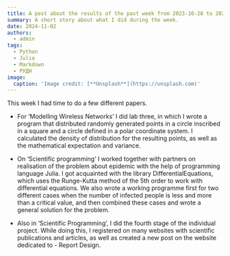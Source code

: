```yaml
---
title: A post about the results of the past week from 2023-10-28 to 2023-11-02.
summary: A short story about what I did during the week.
date: 2024-11-02
authors:
  - admin
tags:
  - Python
  - Julia
  - Markdown
  - РУДН
image:
  caption: 'Image credit: [**Unsplash**](https://unsplash.com)'
---
```


This week I had time to do a few different papers. 

- For ‘Modelling Wireless Networks’ I did lab three, in which I wrote a program that distributed randomly generated points in a circle inscribed in a square and a circle defined in a polar coordinate system. I calculated the density of distribution for the resulting points, as well as the mathematical expectation and variance.

- On ‘Scientific programming’ I worked together with partners on realisation of the problem about epidemic with the help of programming language Julia. I got acquainted with the library DifferentialEquations, which uses the Runge-Kutta method of the 5th order to work with differential equations. We also wrote a working programme first for two different cases when the number of infected people is less and more than a critical value, and then combined these cases and wrote a general solution for the problem.

- Also in ‘Scientific Programming’, I did the fourth stage of the individual project. While doing this, I registered on many websites with scientific publications and articles, as well as created a new post on the website dedicated to - Report Design.